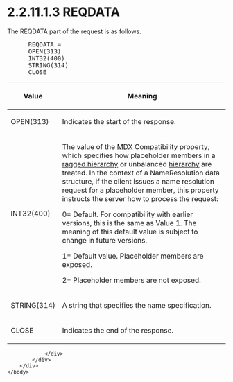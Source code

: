 <html dir="LTR" xmlns:mshelp="http://msdn.microsoft.com/mshelp" xmlns:ddue="http://ddue.schemas.microsoft.com/authoring/2003/5" xmlns:xlink="http://www.w3.org/1999/xlink" xmlns:tool="http://www.microsoft.com/tooltip">
    <head>
        <meta http-equiv="Content-Type" content="text/html; CHARSET=utf-8"></meta>
        <meta name="save" content="history"></meta>
        <title>2.2.11.1.3 REQDATA</title>
        <xml>
            <mshelp:toctitle title="2.2.11.1.3 REQDATA"></mshelp:toctitle>
            <mshelp:rltitle title="[MS-SSAS8]: REQDATA"></mshelp:rltitle>
            <mshelp:keyword index="A" term="66ae5202-99fc-4722-bff5-f3c973e74954"></mshelp:keyword>
            <mshelp:attr name="DCSext.ContentType" value="open specification"></mshelp:attr>
            <mshelp:attr name="AssetID" value="66ae5202-99fc-4722-bff5-f3c973e74954"></mshelp:attr>
            <mshelp:attr name="TopicType" value="kbRef"></mshelp:attr>
            <mshelp:attr name="DCSext.Title" value="[MS-SSAS8]: REQDATA" />
        </xml>
    </head>
    <body>
        <div id="header">
            <h1 class="heading">2.2.11.1.3 REQDATA</h1>
        </div>
        <div id="mainSection">
            <div id="mainBody">
                <div id="allHistory" class="saveHistory"></div>
                <div id="sectionSection0" class="section" name="collapseableSection">
                    

<p>The REQDATA part of the request is as follows.            </p>

<dl>
<dd>
<div><pre> REQDATA =
 OPEN(313)
 INT32(400) 
 STRING(314) 
 CLOSE
</pre></div>
</dd></dl>

<table>
 <thead>
  <tr>
   <th>
   <p>Value</p>
   </th>
   <th>
   <p>Meaning</p>
   </th>
  </tr>
 </thead>
 <tr>
  <td>
  <p>OPEN(313)</p>
  </td>
  <td>
  <p>Indicates the start of the response.</p>
  </td>
 </tr>
 <tr>
  <td>
  <p>INT32(400)</p>
  </td>
  <td>
  <p>The value of the <a href="c527450b-f5bd-424b-8c98-ba6365288f35.htm#gt_9b631ff5-dc89-45f0-a1c2-db6981e4804f">MDX</a> Compatibility
  property, which specifies how placeholder members in a <a href="c527450b-f5bd-424b-8c98-ba6365288f35.htm#gt_b2dca7ab-19f5-434c-9620-db106643b49c">ragged hierarchy</a> or
  unbalanced <a href="c527450b-f5bd-424b-8c98-ba6365288f35.htm#gt_a07fc05d-cdb0-442c-984a-dd3589b9f682">hierarchy</a>
  are treated. In the context of a NameResolution data structure, if the client
  issues a name resolution request for a placeholder member, this property instructs
  the server how to process the request:</p>
  <p>0= Default. For compatibility with earlier versions,
  this is the same as Value 1. The meaning of this default value is subject to
  change in future versions.</p>
  <p>1= Default value. Placeholder members are exposed.</p>
  <p>2= Placeholder members are not exposed.</p>
  </td>
 </tr>
 <tr>
  <td>
  <p>STRING(314)</p>
  </td>
  <td>
  <p>A string that specifies the name specification.</p>
  </td>
 </tr>
 <tr>
  <td>
  <p>CLOSE</p>
  </td>
  <td>
  <p>Indicates the end of the response.</p>
  </td>
 </tr>
</table>

<p> </p>


                </div>
            </div>
        </div>
    </body>
</html>